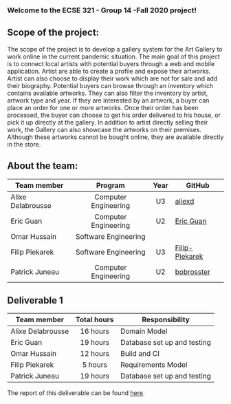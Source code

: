 ### Welcome to the ECSE 321 - Group 14 -Fall 2020 project!

## Scope of the project: 

The scope of the project is to develop a gallery system for the Art Gallery to work online in the current pandemic situation.
The main goal of this project is to connect local artists with potential buyers through a web and mobile application. Artist are able to create a profile and expose their artworks. Artist can also choose to display their work which are not for sale and add their biography. Potential buyers can browse through an inventory which contains available artworks. They can also filter the inventory by artist, artwork type and year. If they are interested by an artwork, a buyer can place an order for one or more artworks. Once their order has been processed, the buyer can choose to get his order delivered to his house, or pick it up directly at the gallery. In addition to artist directly selling their work, the Gallery can also showcase the artworks on their premises. Although these artworks cannot be bought online, they are available directly in the store. 

## About the team:

| Team member| Program| Year | GitHub|
|------------------ |:-------------:|:---------------:|----------------|
| Alixe Delabrousse| Computer Engineering| U3| [aliexd](https://github.com/aliexd)|
| Eric Guan| Computer Engineering | U2| [Eric Guan](https://github.com/Guan-Eric) |
| Omar Hussain| Software Engineering | | |
| Filip Piekarek| Software Engineering| U3| [Filip-Piekarek](https://github.com/Filip-Piekarek)|
| Patrick Juneau| Computer Engineering| U2| [bobrosster](https://github.com/bobrosster)|

## Deliverable 1
 
| Team member| Total hours| Responsibility |
|------------------ |:-------------:| ---------------|
| Alixe Delabrousse| 16 hours | Domain Model| 
| Eric Guan| 19 hours| Database set up and testing|
| Omar Hussain| 12 hours | Build and CI|
| Filip Piekarek| 5 hours | Requirements Model|
| Patrick Juneau| 19 hours  | Database set up and testing|


The report of this deliverable can be found [here](https://github.com/McGill-ECSE321-Fall2020/project-group-14/wiki/Sprint-1).
